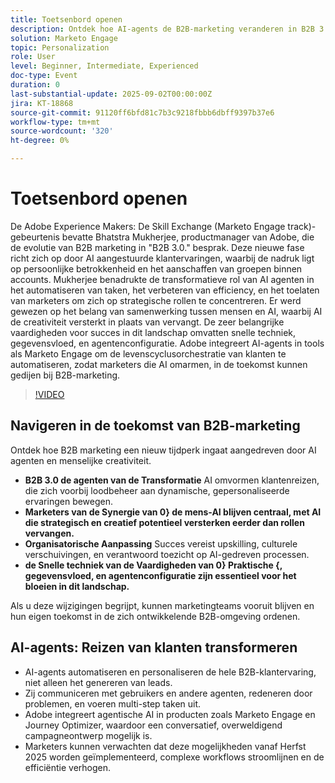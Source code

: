 ```yaml
---
title: Toetsenbord openen
description: Ontdek hoe AI-agents de B2B-marketing veranderen in B2B 3.0. Leer strategieën om efficiëntie, personalisatie en klantentransacties met Marketo Engage te verhogen.
solution: Marketo Engage
topic: Personalization
role: User
level: Beginner, Intermediate, Experienced
doc-type: Event
duration: 0
last-substantial-update: 2025-09-02T00:00:00Z
jira: KT-18868
source-git-commit: 91120ff6bfd81c7b3c9218fbbb6dbff9397b37e6
workflow-type: tm+mt
source-wordcount: '320'
ht-degree: 0%

---
```



# Toetsenbord openen

De Adobe Experience Makers: De Skill Exchange (Marketo Engage track)-gebeurtenis bevatte Bhatstra Mukherjee, productmanager van Adobe, die de evolutie van B2B marketing in &quot;B2B 3.0.&quot; besprak. Deze nieuwe fase richt zich op door AI aangestuurde klantervaringen, waarbij de nadruk ligt op persoonlijke betrokkenheid en het aanschaffen van groepen binnen accounts. Mukherjee benadrukte de transformatieve rol van AI agenten in het automatiseren van taken, het verbeteren van efficiency, en het toelaten van marketers om zich op strategische rollen te concentreren. Er werd gewezen op het belang van samenwerking tussen mensen en AI, waarbij AI de creativiteit versterkt in plaats van vervangt. De zeer belangrijke vaardigheden voor succes in dit landschap omvatten snelle techniek, gegevensvloed, en agentenconfiguratie. Adobe integreert AI-agents in tools als Marketo Engage om de levenscyclusorchestratie van klanten te automatiseren, zodat marketers die AI omarmen, in de toekomst kunnen gedijen bij B2B-marketing.

>[!VIDEO](https://video.tv.adobe.com/v/3471392/?learn=on&enablevpops)

## Navigeren in de toekomst van B2B-marketing

Ontdek hoe B2B marketing een nieuw tijdperk ingaat aangedreven door AI agenten en menselijke creativiteit.

* **B2B 3.0 de agenten van de Transformatie** AI omvormen klantenreizen, die zich voorbij loodbeheer aan dynamische, gepersonaliseerde ervaringen bewegen.
* **Marketers van de Synergie van 0&rbrace; de mens-AI blijven centraal, met AI die strategisch en creatief potentieel versterken eerder dan rollen vervangen.**
* **Organisatorische Aanpassing** Succes vereist upskilling, culturele verschuivingen, en verantwoord toezicht op AI-gedreven processen.
* **de Snelle techniek van de Vaardigheden van 0&rbrace; Praktische &lbrace;, gegevensvloed, en agentenconfiguratie zijn essentieel voor het bloeien in dit landschap.**

Als u deze wijzigingen begrijpt, kunnen marketingteams vooruit blijven en hun eigen toekomst in de zich ontwikkelende B2B-omgeving ordenen.

## AI-agents: Reizen van klanten transformeren

* AI-agents automatiseren en personaliseren de hele B2B-klantervaring, niet alleen het genereren van leads.
* Zij communiceren met gebruikers en andere agenten, redeneren door problemen, en voeren multi-step taken uit.
* Adobe integreert agentische AI in producten zoals Marketo Engage en Journey Optimizer, waardoor een conversatief, overweldigend campagneontwerp mogelijk is.
* Marketers kunnen verwachten dat deze mogelijkheden vanaf Herfst 2025 worden geïmplementeerd, complexe workflows stroomlijnen en de efficiëntie verhogen.
